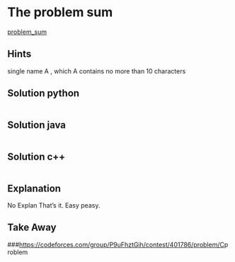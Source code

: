 # The problem sum
[problem_sum](milto:https://codeforces.com/group/P9uFhztGih/contest/401786/problem/C)
## Hints
single name A ,
 which A contains no more than 10 characters
 
## Solution python
```python

```
## Solution java
```java


```
## Solution c++
```c++

```
## Explanation
No Explan
That’s it. Easy peasy. 



## Take Away
###<a name="problem">https://codeforces.com/group/P9uFhztGih/contest/401786/problem/C</a>problem

